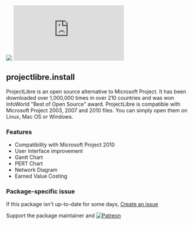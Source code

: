 [![](https://img.shields.io/chocolatey/v/projectlibre?color=green&label=projectlibre.install)](https://chocolatey.org/packages/projectlibre.install) [![](https://img.shields.io/chocolatey/dt/projectlibre.install)](https://chocolatey.org/packages/projectlibre.install)

## projectlibre.install

ProjectLibre is an open source alternative to Microsoft Project. It has been downloaded over 1,000,000 times in over 210 countries and was won 
InfoWorld "Best of Open Source" award. ProjectLibre is compatible with Microsoft Project 2003, 2007 and 2010 files. You can simply open them on Linux, Mac OS or Windows. 

### Features
 
* Compatibility with Microsoft Project 2010
* User Interface improvement
* Gantt Chart
* PERT Chart
* Network Diagram
* Earned Value Costing

### Package-specific issue
If this package isn't up-to-date for some days, [Create an issue](https://github.com/tunisiano187/Chocolatey-packages/issues/new/choose)

Support the package maintainer and [![Patreon](https://cdn.jsdelivr.net/gh/tunisiano187/Chocolatey-packages@d15c4e19c709e7148588d4523ffc6dd3cd3c7e5e/icons/patreon.png)](https://www.patreon.com/bePatron?u=39585820)
